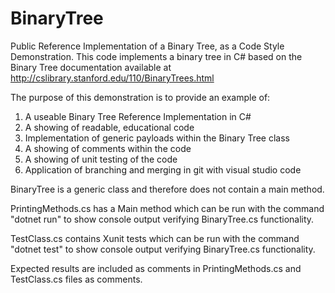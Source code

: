 # BinaryTree
Public Reference Implementation of a Binary Tree, as a Code Style Demonstration.
This code implements a binary tree in C# based on the Binary Tree documentation available at 
http://cslibrary.stanford.edu/110/BinaryTrees.html

The purpose of this demonstration is to provide an example of:

1) A useable Binary Tree Reference Implementation in C#
2) A showing of readable, educational code
3) Implementation of generic payloads within the Binary Tree class
4) A showing of comments within the code
5) A showing of unit testing of the code
6) Application of branching and merging in git with visual studio code

BinaryTree is a generic class and therefore does not contain a main method.

PrintingMethods.cs has a Main method which can be run with the command "dotnet run" to show console output verifying BinaryTree.cs functionality.

TestClass.cs contains Xunit tests which can be run with the command "dotnet test" to show console output verifying BinaryTree.cs functionality.

Expected results are included as comments in PrintingMethods.cs and TestClass.cs files as comments.
